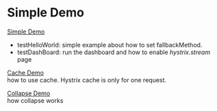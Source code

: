 # Simple Demo
[Simple Demo](src/test/java/me/demo/springcloud/hystrix/demo/BasicHystrixTest.java)  
- testHelloWorld: simple example about how to set fallbackMethod. 
- testDashBoard: run the dashboard and how to enable *hystrix.stream* page


[Cache Demo](src/test/java/me/demo/springcloud/hystrix/demo/HystrixCacheDemos.java)  
how to use cache. Hystrix cache is only for one request. 

[Collapse Demo](src/test/java/me/demo/springcloud/hystrix/demo/HystrixCollapseDemos.java)  
how collapse works

